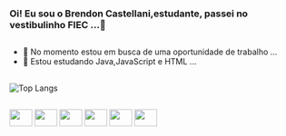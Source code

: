 ### Oi! Eu sou o Brendon Castellani,estudante, passei no vestibulinho FIEC ...👋

##

<!--
**breno-cmd/breno-cmd** is a ✨ _special_ ✨ repository because its `README.md` (this file) appears on your GitHub profile.

Here are some ideas to get you started:
![Anurag's GitHub stats](https://github-readme-stats.vercel.app/api?username=breno-cmd&show_icons=true&bg_color=00000000)
[![Top Langs](https://github-readme-stats.vercel.app/api/top-langs/?username=breno-cmd)](https://github.com/edilsonfsp/github-readme-stats)
![Top Langs](https://github-readme-stats.vercel.app/api/top-langs/?username=breno-cmd&layout=compact)


-->
- 🔭 No momento estou em busca de uma oportunidade de trabalho ...
- 🌱 Estou estudando Java,JavaScript e HTML ...

##

![Top Langs](https://github-readme-stats.vercel.app/api/top-langs/?username=breno-cmd&hide_progress=true)

##

<div style="display": inline_block">
  
 <img height="30" width="40" src="https://cdn.jsdelivr.net/gh/devicons/devicon/icons/linux/linux-original.svg" /> 
 <img height="30" width="40" src="https://cdn.jsdelivr.net/gh/devicons/devicon/icons/debian/debian-plain-wordmark.svg" />
 <img height="30" width="40" src="https://cdn.jsdelivr.net/gh/devicons/devicon/icons/ubuntu/ubuntu-plain-wordmark.svg" /> 
 <img height="30" width="40" src="https://cdn.jsdelivr.net/gh/devicons/devicon/icons/python/python-original-wordmark.svg" />          
 <img height="30" width="40" src="https://cdn.jsdelivr.net/gh/devicons/devicon/icons/java/java-original.svg" />
 <img height="30" width="40" src="https://cdn.jsdelivr.net/gh/devicons/devicon/icons/javascript/javascript-original.svg" /> 
 </div>
 
##







